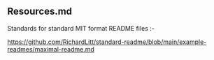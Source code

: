 ## Resources.md

Standards for standard MIT format README files :-

https://github.com/RichardLitt/standard-readme/blob/main/example-readmes/maximal-readme.md
